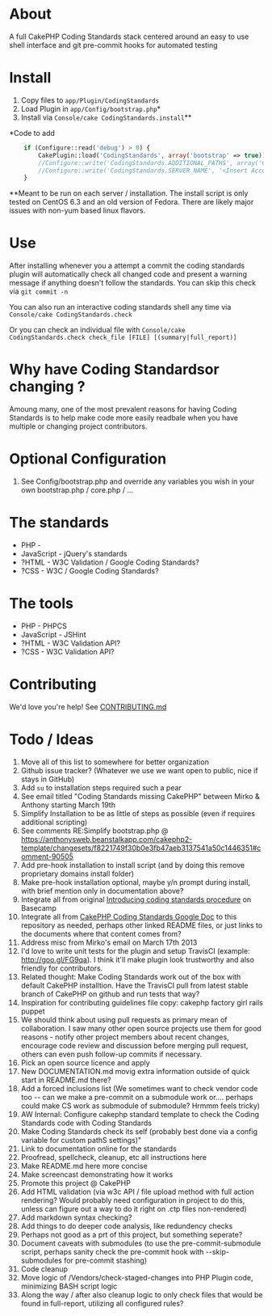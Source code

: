# About #
A full CakePHP Coding Standards stack centered around an easy to use shell interface and git pre-commit hooks for automated testing

# Install #
1. Copy files to `app/Plugin/CodingStandards`
1. Load Plugin in `app/Config/bootstrap.php`*
1. Install via `Console/cake CodingStandards.install`**

*Code to add

````php
    if (Configure::read('debug') > 0) {
        CakePlugin::load('CodingStandards', array('bootstrap' => true));
        //Configure::write('CodingStandards.ADDITIONAL_PATHS', array('CodingStandards' => Configure::read('CodingStandards.PLUGIN_PATH'))); // Optional - Useful if you have extra paths you want included in full reports.  Example here is the coding standards themeselves, though you can other other(s).
        //Configure::write('CodingStandards.SERVER_NAME', '<Insert Accessible URL HERE>') // Optional and probably server specific -- enables CSS checking & provides full URL for HTML reports
    }
````

**Meant to be run on each server / installation.  The install script is only tested on CentOS 6.3 and an old version of Fedora.  There are likely major issues with non-yum based linux flavors.

# Use #
After installing whenever you a attempt a commit the coding standards plugin will automatically check all changed code and present a warning message if anything doesn't follow the standards.  You can skip this check via `git commit -n`

You can also run an interactive coding standards shell any time via `Console/cake CodingStandards.check`

Or you can check an individual file with `Console/cake CodingStandards.check check_file [FILE] [(summary|full_report)]`

# Why have Coding Standardsor changing ? #
Amoung many, one of the most prevalent reasons for having Coding Standards is to help make code more easily readbale when you have multiple or changing project contributors.

# Optional Configuration #
1. See Config/bootstrap.php and override any variables you wish in your own bootstrap.php / core.php / ...

# The standards #
* PHP -
* JavaScript - jQuery's standards
* ?HTML - W3C Validation / Google Coding Standards?
* ?CSS - W3C / Google Coding Standards?

# The tools #
* PHP - PHPCS
* JavaScript - JSHint
* ?HTML - W3C Validation API?
* ?CSS - W3C Validation API?

# Contributing #
We'd love you're help! See [CONTRIBUTING.md](CONTRIBUTING.md)

# Todo / Ideas #
1. Move all of this list to somewhere for better organization
 1. Github issue tracker? (Whatever we use we want open to public, nice if stays in GitHub)
1. Add `su` to installation steps required such a pear
 1. See email titled "Coding Standards missing CakePHP" between Mirko & Anthony starting March 19th
1. Simplify Installation to be as little of steps as possible (even if requires additional scripting)
 1. See comments RE:Simplify bootstrap.php @ https://anthonysweb.beanstalkapp.com/cakephp2-template/changesets/f8221749f30b0e3fb47aeb3137541a50c1446351#comment-90505
 1. Add pre-hook installation to install script (and by doing this remove proprietary domains install folder)
 1. Make pre-hook installation optional, maybe y/n prompt during install, with brief mention only in documentation above?
1. Integrate all from original [Introducing coding standards procedure](http://goo.gl/T5xjL) on Basecamp
1. Integrate all from [CakePHP Coding Standards Google Doc](http://goo.gl/yYtgD) to this repository as needed, perhaps other linked README files, or just links to the documents where that content comes from?
1. Address misc from Mirko's email on March 17th 2013
 1. I'd love to write unit tests for the plugin and setup TravisCI (example: http://goo.gl/FG9qa). I think it'll make plugin look trustworthy and also friendly for contributors.
  1. Related thought: Make Coding Standards work out of the box with default CakePHP installtion.  Have the TravisCI pull from latest stable branch of CakePHP on github and run tests that way?
 1. Inspiration for contributing guidelines file copy: cakephp factory girl rails puppet
 1. We should think about using pull requests as primary mean of collaboration. I saw many other open source projects use them for good reasons - notify other project members about recent changes, encourage code review and discussion before merging pull request, others can even push follow-up commits if necessary.
1. Pick an open source licence and apply
1. New DOCUMENTATION.md movig extra information outside of quick start in README.md there?
1. Add a forced inclusions list (We sometimes want to check vendor code too -- can we make a pre-commit on a submodule work or.... perhaps could make CS work as submodule of submodule?  Hrmmm feels tricky)
 1. AW Internal: Configure cakephp standard template to check the Coding Standards code with Coding Standards
1. Make Coding Standards check its self (probably best done via a config variable for custom pathS settings)"
1. Link to documentation online for the standards
1. Proofread, spellcheck, cleanup, etc all instructions here
1. Make README.md here more concise
1. Make screencast demonstrating how it works
1. Promote this project @ CakePHP
1. Add HTML validation (via w3c API / file upload method with full action rendering? Would probably need configuration in project to do this, unless can figure out a way to do it right on .ctp files non-rendered)
1. Add markdown syntax checking?
1. Add things to do deeper code analysis, like redundency checks
 1. Perhaps not good as a prt of this project, but something seperate?
1. Document caveats with submodules (to use the pre-commit-submodule script, perhaps sanity check the pre-commit hook with --skip-submodules for pre-commit stashing) 
1. Code cleanup
 1. Move logic of /Vendors/check-staged-changes into PHP Plugin code, minimizing BASH script logic
  1. Along the way / after also cleanup logic to only check files that would be found in full-report, utilizing all configured rules?
